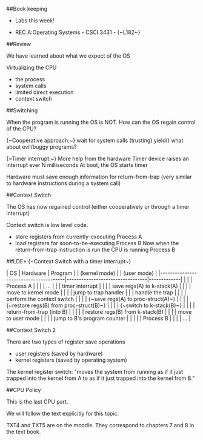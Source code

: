##Book keeping

- Labs this week!

- REC A:Operating Systems - CSCI 3431 - {~L182~}


##Review

We have learned about what we expect of the OS

Virtualizing the CPU
- the process
- system calls
- limited direct execution
- context switch


##Switching

When the program is running the OS is NOT.
How can the OS regain control of the CPU?

{~Cooperative approach:~}
wait for system calls (trusting)
yield()
what about evil/buggy programs?

{~Timer interrupt:~}
More help from the hardware
Timer device raises an interrupt ever N milliseconds
At boot, the OS starts timer

Hardware must save enough information for return-from-trap
(very similar to hardware instructions during a system call)


##Context Switch

The OS has now regained control
(either cooperatively or through a timer interrupt)

Context switch is low level code.
- store registers from currently-executing Process A
- load registers for soon-to-be-executing Process B
Now when the return-from-trap instruction is run the CPU is running Process B


##LDE+
{~Context Switch with a timer interrupt~}

| OS                                    | Hardware                        | Program     |
| (kernel mode)                         |                                 | (user mode) |
|---------------------------------------|---------------------------------|-------------|
|                                       |                                 | Process A   |
|                                       |                                 | ...         |
|                                       | timer interrupt                 |             |
|                                       | save regs(A) to k-stack(A)      |             |
|                                       | move to kernel mode             |             |
|                                       | jump to trap handler            |             |
| handle the trap                       |                                 |             |
| perform the context switch            |                                 |             |
|   {~save regs(A) to proc-struct(A)~}      |                                 |             |
|   {~restore regs(B) from proc-struct(B)~} |                                 |             |
|   {~switch to k-stack(B)~}                |                                 |             |
| return-from-trap (into B)             |                                 |             |
|                                       | restore regs(B) from k-stack(B) |             |
|                                       | move to user mode               |             |
|                                       | jump to B's program counter     |             |
|                                       |                                 | Process B   |
|                                       |                                 | ...         |


##Context Switch 2

There are two types of register save operations 
- user registers (saved by hardware)
- kernel registers (saved by operating system)

The kernel register switch:
"moves the system from running as if it just trapped into the kernel from A
to as if it just trapped into the kernel from B."


##CPU Policy

This is the last CPU part.

We will follow the text explicitly for this topic.

TXT4 and TXT5 are on the moodle.
They correspond to chapters 7 and 8 in the text book.

